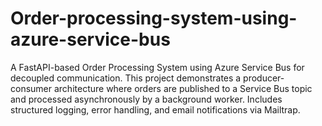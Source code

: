 # Order-processing-system-using-azure-service-bus
A FastAPI-based Order Processing System using Azure Service Bus for decoupled communication. This project demonstrates a producer-consumer architecture where orders are published to a Service Bus topic and processed asynchronously by a background worker. Includes structured logging, error handling, and email notifications via Mailtrap.
